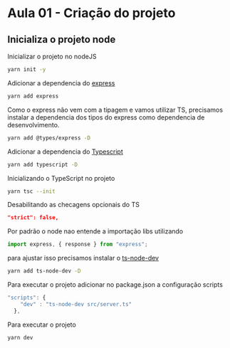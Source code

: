 # Aula 01 - Criação do projeto

## Inicializa o projeto node

Inicializar o projeto no nodeJS
```bash
yarn init -y
```

Adicionar a dependencia do  [express](https://expressjs.com/pt-br/)
```bash
yarn add express
```

Como o express não vem com a tipagem e vamos utilizar TS, precisamos
instalar a dependencia dos tipos do express como dependencia de desenvolvimento.

```bash
yarn add @types/express -D
```

Adicionar a dependencia do  [Typescript](https://yarnpkg.com/package/typescript)
```bash
yarn add typescript -D
```

Inicializando o TypeScript no projeto
```bash
yarn tsc --init
```

Desabilitando as checagens opcionais do TS
```json
"strict": false,  
```

Por padrão o node nao entende a importação libs utilizando

```ts
import express, { response } from "express";
```
para ajustar isso precisamos instalar o [ts-node-dev](https://yarnpkg.com/package/ts-node-dev)

```bash
yarn add ts-node-dev -D
```


Para executar o projeto adicionar no package.json a configuração
scripts

```ts
"scripts": {
    "dev" : "ts-node-dev src/server.ts"
  },
```

Para executar o projeto

```bash
yarn dev
```
